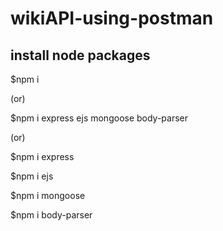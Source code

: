 # wikiAPI-using-postman 

## install node packages

$npm i

(or)

$npm i express ejs mongoose body-parser

(or) 

$npm i express

$npm i ejs

$npm i mongoose

$npm i body-parser
